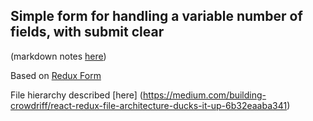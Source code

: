 ## Simple form for handling a variable number of fields, with submit clear ##

(markdown notes [here](https://github.com/adam-p/markdown-here/wiki/Markdown-Cheatsheet#links))

Based on [Redux Form](https://redux-form.com/7.4.2/)

File hierarchy described [here] (https://medium.com/building-crowdriff/react-redux-file-architecture-ducks-it-up-6b32eaaba341)

